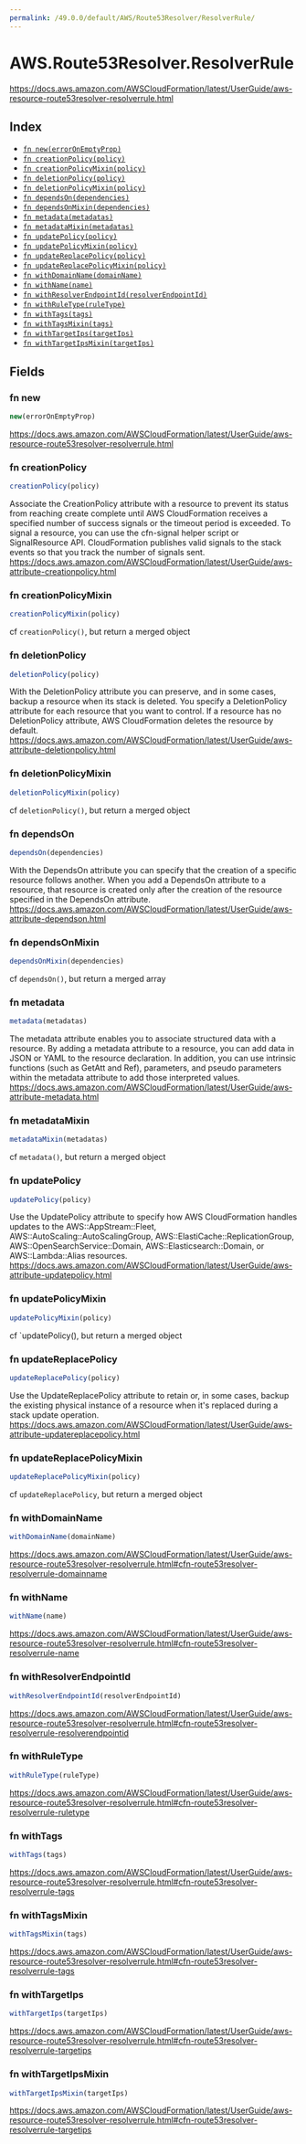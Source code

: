 ```yaml
---
permalink: /49.0.0/default/AWS/Route53Resolver/ResolverRule/
---
```


# AWS.Route53Resolver.ResolverRule

https://docs.aws.amazon.com/AWSCloudFormation/latest/UserGuide/aws-resource-route53resolver-resolverrule.html

## Index

* [`fn new(errorOnEmptyProp)`](#fn-new)
* [`fn creationPolicy(policy)`](#fn-creationpolicy)
* [`fn creationPolicyMixin(policy)`](#fn-creationpolicymixin)
* [`fn deletionPolicy(policy)`](#fn-deletionpolicy)
* [`fn deletionPolicyMixin(policy)`](#fn-deletionpolicymixin)
* [`fn dependsOn(dependencies)`](#fn-dependson)
* [`fn dependsOnMixin(dependencies)`](#fn-dependsonmixin)
* [`fn metadata(metadatas)`](#fn-metadata)
* [`fn metadataMixin(metadatas)`](#fn-metadatamixin)
* [`fn updatePolicy(policy)`](#fn-updatepolicy)
* [`fn updatePolicyMixin(policy)`](#fn-updatepolicymixin)
* [`fn updateReplacePolicy(policy)`](#fn-updatereplacepolicy)
* [`fn updateReplacePolicyMixin(policy)`](#fn-updatereplacepolicymixin)
* [`fn withDomainName(domainName)`](#fn-withdomainname)
* [`fn withName(name)`](#fn-withname)
* [`fn withResolverEndpointId(resolverEndpointId)`](#fn-withresolverendpointid)
* [`fn withRuleType(ruleType)`](#fn-withruletype)
* [`fn withTags(tags)`](#fn-withtags)
* [`fn withTagsMixin(tags)`](#fn-withtagsmixin)
* [`fn withTargetIps(targetIps)`](#fn-withtargetips)
* [`fn withTargetIpsMixin(targetIps)`](#fn-withtargetipsmixin)

## Fields

### fn new

```ts
new(errorOnEmptyProp)
```

https://docs.aws.amazon.com/AWSCloudFormation/latest/UserGuide/aws-resource-route53resolver-resolverrule.html

### fn creationPolicy

```ts
creationPolicy(policy)
```

Associate the CreationPolicy attribute with a resource to prevent its status from reaching create complete until AWS CloudFormation receives a specified number of success signals or the timeout period is exceeded. To signal a resource, you can use the cfn-signal helper script or SignalResource API. CloudFormation publishes valid signals to the stack events so that you track the number of signals sent. 
https://docs.aws.amazon.com/AWSCloudFormation/latest/UserGuide/aws-attribute-creationpolicy.html

### fn creationPolicyMixin

```ts
creationPolicyMixin(policy)
```

cf `creationPolicy()`, but return a merged object

### fn deletionPolicy

```ts
deletionPolicy(policy)
```

With the DeletionPolicy attribute you can preserve, and in some cases, backup a resource when its stack is deleted. You specify a DeletionPolicy attribute for each resource that you want to control. If a resource has no DeletionPolicy attribute, AWS CloudFormation deletes the resource by default. 
https://docs.aws.amazon.com/AWSCloudFormation/latest/UserGuide/aws-attribute-deletionpolicy.html

### fn deletionPolicyMixin

```ts
deletionPolicyMixin(policy)
```

cf `deletionPolicy()`, but return a merged object

### fn dependsOn

```ts
dependsOn(dependencies)
```

With the DependsOn attribute you can specify that the creation of a specific resource follows another. When you add a DependsOn attribute to a resource, that resource is created only after the creation of the resource specified in the DependsOn attribute. 
https://docs.aws.amazon.com/AWSCloudFormation/latest/UserGuide/aws-attribute-dependson.html

### fn dependsOnMixin

```ts
dependsOnMixin(dependencies)
```

cf `dependsOn()`, but return a merged array

### fn metadata

```ts
metadata(metadatas)
```

The metadata attribute enables you to associate structured data with a resource. By adding a metadata attribute to a resource, you can add data in JSON or YAML to the resource declaration. In addition, you can use intrinsic functions (such as GetAtt and Ref), parameters, and pseudo parameters within the metadata attribute to add those interpreted values. 
https://docs.aws.amazon.com/AWSCloudFormation/latest/UserGuide/aws-attribute-metadata.html

### fn metadataMixin

```ts
metadataMixin(metadatas)
```

cf `metadata()`, but return a merged object

### fn updatePolicy

```ts
updatePolicy(policy)
```

Use the UpdatePolicy attribute to specify how AWS CloudFormation handles updates to the AWS::AppStream::Fleet, AWS::AutoScaling::AutoScalingGroup, AWS::ElastiCache::ReplicationGroup, AWS::OpenSearchService::Domain, AWS::Elasticsearch::Domain, or AWS::Lambda::Alias resources. 
https://docs.aws.amazon.com/AWSCloudFormation/latest/UserGuide/aws-attribute-updatepolicy.html

### fn updatePolicyMixin

```ts
updatePolicyMixin(policy)
```

cf `updatePolicy(), but return a merged object

### fn updateReplacePolicy

```ts
updateReplacePolicy(policy)
```

Use the UpdateReplacePolicy attribute to retain or, in some cases, backup the existing physical instance of a resource when it's replaced during a stack update operation. 
https://docs.aws.amazon.com/AWSCloudFormation/latest/UserGuide/aws-attribute-updatereplacepolicy.html

### fn updateReplacePolicyMixin

```ts
updateReplacePolicyMixin(policy)
```

cf `updateReplacePolicy`, but return a merged object

### fn withDomainName

```ts
withDomainName(domainName)
```

https://docs.aws.amazon.com/AWSCloudFormation/latest/UserGuide/aws-resource-route53resolver-resolverrule.html#cfn-route53resolver-resolverrule-domainname

### fn withName

```ts
withName(name)
```

https://docs.aws.amazon.com/AWSCloudFormation/latest/UserGuide/aws-resource-route53resolver-resolverrule.html#cfn-route53resolver-resolverrule-name

### fn withResolverEndpointId

```ts
withResolverEndpointId(resolverEndpointId)
```

https://docs.aws.amazon.com/AWSCloudFormation/latest/UserGuide/aws-resource-route53resolver-resolverrule.html#cfn-route53resolver-resolverrule-resolverendpointid

### fn withRuleType

```ts
withRuleType(ruleType)
```

https://docs.aws.amazon.com/AWSCloudFormation/latest/UserGuide/aws-resource-route53resolver-resolverrule.html#cfn-route53resolver-resolverrule-ruletype

### fn withTags

```ts
withTags(tags)
```

https://docs.aws.amazon.com/AWSCloudFormation/latest/UserGuide/aws-resource-route53resolver-resolverrule.html#cfn-route53resolver-resolverrule-tags

### fn withTagsMixin

```ts
withTagsMixin(tags)
```

https://docs.aws.amazon.com/AWSCloudFormation/latest/UserGuide/aws-resource-route53resolver-resolverrule.html#cfn-route53resolver-resolverrule-tags

### fn withTargetIps

```ts
withTargetIps(targetIps)
```

https://docs.aws.amazon.com/AWSCloudFormation/latest/UserGuide/aws-resource-route53resolver-resolverrule.html#cfn-route53resolver-resolverrule-targetips

### fn withTargetIpsMixin

```ts
withTargetIpsMixin(targetIps)
```

https://docs.aws.amazon.com/AWSCloudFormation/latest/UserGuide/aws-resource-route53resolver-resolverrule.html#cfn-route53resolver-resolverrule-targetips